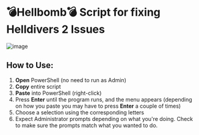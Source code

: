 # 💣Hellbomb💣 Script for fixing Helldivers 2 Issues

![image](https://github.com/helldivers2fixes/HellbombScript/assets/166264070/c4b12eab-68d6-4bdf-9389-40691b0675ed)


## How to Use:

 1. **Open** PowerShell (no need to run as Admin)
 2. **Copy** entire script
 3. **Paste** into PowerShell (right-click)
 4. Press **Enter** until the program runs, and the menu appears (depending on how you paste you may have to press **Enter** a couple of times)
 6. Choose a selection using the corresponding letters
 7. Expect Administrator prompts depending on what you're doing. Check to make sure the prompts match what you wanted to do.

